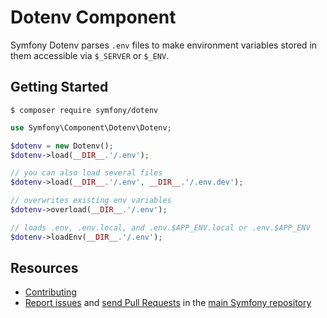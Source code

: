 Dotenv Component
================

Symfony Dotenv parses `.env` files to make environment variables stored in them
accessible via `$_SERVER` or `$_ENV`.

Getting Started
---------------

```
$ composer require symfony/dotenv
```

```php
use Symfony\Component\Dotenv\Dotenv;

$dotenv = new Dotenv();
$dotenv->load(__DIR__.'/.env');

// you can also load several files
$dotenv->load(__DIR__.'/.env', __DIR__.'/.env.dev');

// overwrites existing env variables
$dotenv->overload(__DIR__.'/.env');

// loads .env, .env.local, and .env.$APP_ENV.local or .env.$APP_ENV
$dotenv->loadEnv(__DIR__.'/.env');
```

Resources
---------

  * [Contributing](https://symfony.com/doc/current/contributing/index.html)
  * [Report issues](https://github.com/symfony/symfony/issues) and
    [send Pull Requests](https://github.com/symfony/symfony/pulls)
    in the [main Symfony repository](https://github.com/symfony/symfony)
